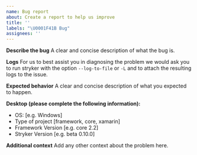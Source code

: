 ```yaml
---
name: Bug report
about: Create a report to help us improve
title: ''
labels: "\U0001F41B Bug"
assignees: ''
---
```


**Describe the bug**
A clear and concise description of what the bug is.

**Logs**
For us to best assist you in diagnosing the problem we would ask you to run stryker with the option `--log-to-file` or `-L` and to attach the resulting logs to the issue.

**Expected behavior**
A clear and concise description of what you expected to happen.

**Desktop (please complete the following information):**
 - OS: [e.g. Windows]
 - Type of project [framework, core, xamarin]
 - Framework Version [e.g. core 2.2]
 - Stryker Version [e.g. beta 0.10.0]

**Additional context**
Add any other context about the problem here.
